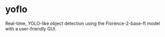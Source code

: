 # yoflo
Real-time, YOLO-like object detection using the Florence-2-base-ft model with a user-friendly GUI.
